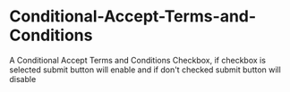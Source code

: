 # Conditional-Accept-Terms-and-Conditions
A Conditional Accept Terms and Conditions Checkbox, if checkbox is selected submit button will enable and if don't checked submit button will disable 
